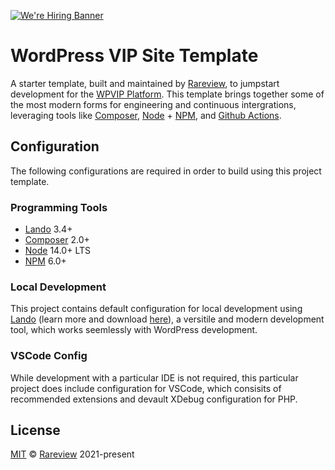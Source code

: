 [![We're Hiring Banner](https://rareview.com/wp-content/uploads/2021/07/repo-banner.jpg)](https://rareview.com/careers/)

# WordPress VIP Site Template

[1]: https://rareview.com
[2]: https://wpvip.com
[3]: https://getcomposer.org
[4]: https://nodejs.org
[5]: https://npmjs.com
[6]: https://github.com/features/actions
[8]: https://lando.dev

A starter template, built and maintained by [Rareview][1], to jumpstart development for the [WPVIP Platform][2]. This template brings together some of the most modern forms for engineering and continuous intergrations, leveraging tools like [Composer][3], [Node][4] + [NPM][5], and [Github Actions][6].

## Configuration

The following configurations are required in order to build using this project template.

### Programming Tools

- [Lando][8] 3.4+
- [Composer][3] 2.0+
- [Node][4] 14.0+ LTS
- [NPM][5] 6.0+

### Local Development

This project contains default configuration for local development using [Lando][8] (learn more and download [here](https://lando.dev/download/)), a versitile and modern development tool, which works seemlessly with WordPress development.

### VSCode Config

While development with a particular IDE is not required, this particular project does include configuration for VSCode, which consisits of recommended extensions and devault XDebug configuration for PHP.

## License

[MIT](https://en.wikipedia.org/wiki/MIT_License) &copy; [Rareview][1] 2021-present


